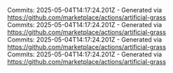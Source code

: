 Commits: 2025-05-04T14:17:24.201Z - Generated via https://github.com/marketplace/actions/artificial-grass
<br>
Commits: 2025-05-04T14:17:24.201Z - Generated via https://github.com/marketplace/actions/artificial-grass
<br>
Commits: 2025-05-04T14:17:24.201Z - Generated via https://github.com/marketplace/actions/artificial-grass
<br>
Commits: 2025-05-04T14:17:24.201Z - Generated via https://github.com/marketplace/actions/artificial-grass
<br>
